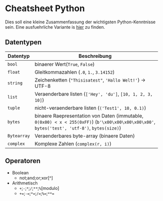 # Cheatsheet Python
Dies soll eine kleine Zusammenfassung der wichtigsten Python-Kenntnisse sein.
Eine ausfuehrliche Variante is [hier](https://www.pythoncheatsheet.org) zu finden.

## Datentypen

| Datentyp    | Beschreibung                                                 |
| ----------- | ------------------------------------------------------------ |
| `bool`      | binaerer Wert(`True`, `False`)                               |
| `float`     | Gleitkommazahlen (`.0`, `1.`, `3.14152`)                     |
| `string`    | Zeichenketten (`"Thisisatest"`, `'Hallo Welt!'`) -> UTF-8    |
| `list`      | Veraenderbare listen (`['Hey', 'du']`, `[10, 1, 2, 3, 10]`)  |
| `tuple`     | nicht-veraenderbare listen (`('Test1', 10, 0.1)`)            |
| `bytes`     | binaere Raepresentation von Daten (immutable, `0(0x00) < x < 255(0xFF)`) (`b'\x00\x00\x00\x00\x00'`, `bytes('test', 'utf-8')`, `bytes(size)`) |
| `Bytearray` | Veraenderbares byte-array (binaere Daten)                    |
| `complex`   | Komplexe Zahlen (`complex(r, i)`)                            |


## Operatoren
- Boolean
    - not;and;or;xor[^]
- Arithmetisch
    - `+`;`-`;`*`;`/`;`**`;`%`[modulo]
    - `+=`;`-=`;`*=`;`/=`;`%=`;`**=`
